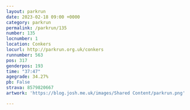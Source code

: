 ```yaml
---
layout: parkrun
date: 2023-02-18 09:00 +0000
category: parkrun
permalink: /parkrun/135
number: 135
locnumber: 1
location: Conkers
locurl: http://parkrun.org.uk/conkers
runnumber: 563
pos: 317
genderpos: 193
time: "37:47"
agegrade: 34.27%
pb: False
strava: 8579820667
artwork: 'https://blog.josh.me.uk/images/Shared Content/parkrun.png'

---
```

